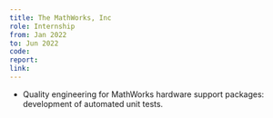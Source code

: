 ```yaml
---
title: The MathWorks, Inc 
role: Internship
from: Jan 2022
to: Jun 2022
code:
report:
link:
---
```

<ul>
<li>Quality engineering for MathWorks hardware support packages: development of automated unit tests.</li>
</ul>